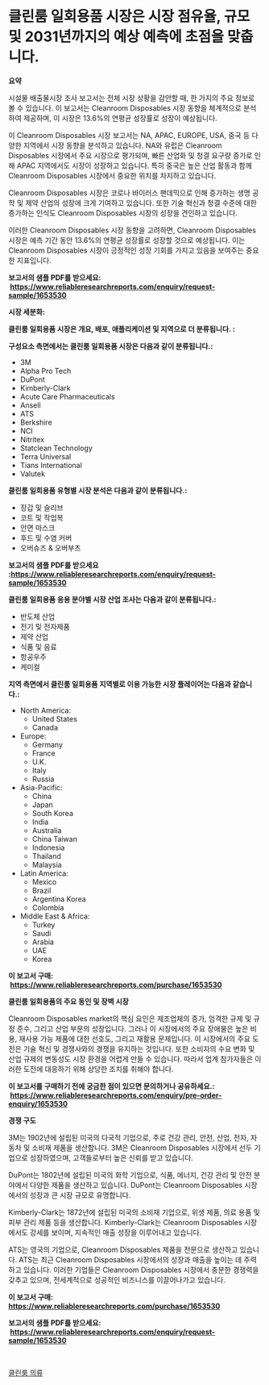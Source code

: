 <p><h1>클린룸 일회용품 시장은 시장 점유율, 규모 및 2031년까지의 예상 예측에 초점을 맞춥니다.</h1></p><p><strong>요약</strong></p>
<p><p>시설물 배출물시장 조사 보고서는 전체 시장 상황을 감안할 때, 한 가지의 주요 정보로 볼 수 있습니다. 이 보고서는 Cleanroom Disposables 시장 동향을 체계적으로 분석하여 제공하며, 이 시장은 13.6%의 연평균 성장률로 성장이 예상됩니다.</p><p>이 Cleanroom Disposables 시장 보고서는 NA, APAC, EUROPE, USA, 중국 등 다양한 지역에서 시장 동향을 분석하고 있습니다. NA와 유럽은 Cleanroom Disposables 시장에서 주요 시장으로 평가되며, 빠른 산업화 및 청결 요구량 증가로 인해 APAC 지역에서도 시장이 성장하고 있습니다. 특히 중국은 높은 산업 활동과 함께 Cleanroom Disposables 시장에서 중요한 위치를 차지하고 있습니다.</p><p>Cleanroom Disposables 시장은 코로나 바이러스 팬데믹으로 인해 증가하는 생명 공학 및 제약 산업의 성장에 크게 기여하고 있습니다. 또한 기술 혁신과 청결 수준에 대한 증가하는 인식도 Cleanroom Disposables 시장의 성장을 견인하고 있습니다.</p><p>이러한 Cleanroom Disposables 시장 동향을 고려하면, Cleanroom Disposables 시장은 예측 기간 동안 13.6%의 연평균 성장률로 성장할 것으로 예상됩니다. 이는 Cleanroom Disposables 시장이 긍정적인 성장 기회를 가지고 있음을 보여주는 중요한 지표입니다.</p></p>
<p><strong>보고서의 샘플 PDF를 받으세요: &nbsp;<a href="https://www.reliableresearchreports.com/enquiry/request-sample/1653530">https://www.reliableresearchreports.com/enquiry/request-sample/1653530</a></strong></p>
<p><strong>시장 세분화:</strong></p>
<p><strong> 클린룸 일회용품 시장은 개요, 배포, 애플리케이션 및 지역으로 더 분류됩니다. :</strong></p>
<p><strong>구성요소 측면에서는 클린룸 일회용품 시장은 다음과 같이 분류됩니다.:</strong></p>
<p><ul><li>3M</li><li>Alpha Pro Tech</li><li>DuPont</li><li>Kimberly-Clark</li><li>Acute Care Pharmaceuticals</li><li>Ansell</li><li>ATS</li><li>Berkshire</li><li>NCI</li><li>Nitritex</li><li>Statclean Technology</li><li>Terra Universal</li><li>Tians International</li><li>Valutek</li></ul></p>
<p><strong> 클린룸 일회용품 유형별 시장 분석은 다음과 같이 분류됩니다.:</strong></p>
<p><ul><li>장갑 및 슬리브</li><li>코트 및 작업복</li><li>안면 마스크</li><li>후드 및 수염 커버</li><li>오버슈즈 & 오버부츠</li></ul></p>
<p><strong>보고서의 샘플 PDF를 받으세요 :<a href="https://www.reliableresearchreports.com/enquiry/request-sample/1653530">https://www.reliableresearchreports.com/enquiry/request-sample/1653530</a></strong></p>
<p><strong> 클린룸 일회용품 응용 분야별 시장 산업 조사는 다음과 같이 분류됩니다.:</strong></p>
<p><ul><li>반도체 산업</li><li>전기 및 전자제품</li><li>제약 산업</li><li>식품 및 음료</li><li>항공우주</li><li>케미컬</li></ul></p>
<p><strong>지역 측면에서 클린룸 일회용품 지역별로 이용 가능한 시장 플레이어는 다음과 같습니다.:</strong></p>
<p><ul>
    <li>
        North America:
        <ul>
            <li>United States</li>
            <li>Canada</li>
        </ul>
    </li>
    <li>
        Europe:
        <ul>
            <li>Germany</li>
            <li>France</li>
            <li>U.K.</li>
            <li>Italy</li>
            <li>Russia</li>
        </ul>
    </li>
    <li>
        Asia-Pacific:
        <ul>
            <li>China</li>
            <li>Japan</li>
            <li>South Korea</li>
            <li>India</li>
            <li>Australia</li>
            <li>China Taiwan</li>
            <li>Indonesia</li>
            <li>Thailand</li>
            <li>Malaysia</li>
        </ul>
    </li>
    <li>
        Latin America:
        <ul>
            <li>Mexico</li>
            <li>Brazil</li>
            <li>Argentina Korea</li>
            <li>Colombia</li>
        </ul>
    </li>
    <li>
        Middle East & Africa:
        <ul>
            <li>Turkey</li>
            <li>Saudi</li>
            <li>Arabia</li>
            <li>UAE</li>
            <li>Korea</li>
        </ul>
    </li>
    </ul></p>
<p><strong>이 보고서 구매: &nbsp;<a href="https://www.reliableresearchreports.com/purchase/1653530">https://www.reliableresearchreports.com/purchase/1653530</a></strong></p>
<p><strong>클린룸 일회용품의 주요 동인 및 장벽 시장</strong></p>
<p><p>Cleanroom Disposables market의 핵심 요인은 제조업체의 증가, 엄격한 규제 및 규정 준수, 그리고 산업 부문의 성장입니다. 그러나 이 시장에서의 주요 장애물은 높은 비용, 재사용 가능 제품에 대한 선호도, 그리고 재활용 문제입니다. 이 시장에서의 주요 도전은 기술 혁신 및 경쟁사와의 경쟁을 유지하는 것입니다. 또한 소비자의 수요 변화 및 산업 규제의 변동성도 시장 환경을 어렵게 만들 수 있습니다. 따라서 업계 참가자들은 이러한 도전에 대응하기 위해 상당한 조치를 취해야 합니다.</p></p>
<p><strong>이 보고서를 구매하기 전에 궁금한 점이 있으면 문의하거나 공유하세요.: &nbsp;<a href="https://www.reliableresearchreports.com/enquiry/pre-order-enquiry/1653530">https://www.reliableresearchreports.com/enquiry/pre-order-enquiry/1653530</a></strong></p>
<p><strong>경쟁 구도</strong></p>
<p><p>3M는 1902년에 설립된 미국의 다국적 기업으로, 주로 건강 관리, 안전, 산업, 전자, 자동차 및 소비재 제품을 생산합니다. 3M은 Cleanroom Disposables 시장에서 선두 기업으로 성장하였으며, 고객들로부터 높은 신뢰를 받고 있습니다.</p><p>DuPont는 1802년에 설립된 미국의 화학 기업으로, 식품, 에너지, 건강 관리 및 안전 분야에서 다양한 제품을 생산하고 있습니다. DuPont는 Cleanroom Disposables 시장에서의 성장과 큰 시장 규모로 유명합니다.</p><p>Kimberly-Clark는 1872년에 설립된 미국의 소비재 기업으로, 위생 제품, 의료 용품 및 피부 관리 제품 등을 생산합니다. Kimberly-Clark는 Cleanroom Disposables 시장에서도 강세를 보이며, 지속적인 매출 성장을 이루어내고 있습니다.</p><p>ATS는 영국의 기업으로, Cleanroom Disposables 제품을 전문으로 생산하고 있습니다. ATS는 최근 Cleanroom Disposables 시장에서의 성장과 매출을 높이는 데 주력하고 있습니다. 이러한 기업들은 Cleanroom Disposables 시장에서 충분한 경쟁력을 갖추고 있으며, 전세계적으로 성공적인 비즈니스를 이끌어나가고 있습니다.</p></p>
<p><strong>이 보고서 구매: &nbsp; <a href="https://www.reliableresearchreports.com/purchase/1653530">https://www.reliableresearchreports.com/purchase/1653530</a></strong></p>
<p><strong>보고서의 샘플 PDF를 받으세요: &nbsp;<a href="https://www.reliableresearchreports.com/enquiry/request-sample/1653530">https://www.reliableresearchreports.com/enquiry/request-sample/1653530</a></strong><strong></strong></p>
<p>&nbsp;</p>
<p><p><a href="https://github.com/oajzkywllm460/Market-Research-Report-List-1/blob/main/996583510887.md">클린룸 의류</a></p></p>